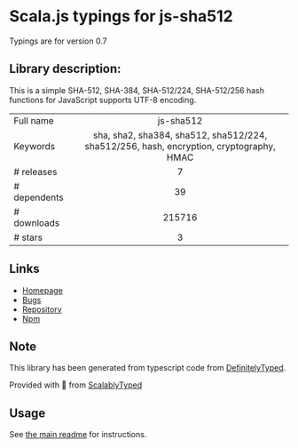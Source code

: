 
# Scala.js typings for js-sha512

Typings are for version 0.7

## Library description:
This is a simple SHA-512, SHA-384, SHA-512/224, SHA-512/256 hash functions for JavaScript supports UTF-8 encoding.

|                    |                 |
| ------------------ | :-------------: |
| Full name          | js-sha512 |
| Keywords           | sha, sha2, sha384, sha512, sha512/224, sha512/256, hash, encryption, cryptography, HMAC |
| # releases         | 7 |
| # dependents       | 39 |
| # downloads        | 215716 |
| # stars            | 3 |

## Links
- [Homepage](https://github.com/emn178/js-sha512)
- [Bugs](https://github.com/emn178/js-sha512/issues)
- [Repository](https://github.com/emn178/js-sha512)
- [Npm](https://www.npmjs.com/package/js-sha512)
    


## Note
This library has been generated from typescript code from [DefinitelyTyped](https://definitelytyped.org).

Provided with :purple_heart: from [ScalablyTyped](https://github.com/oyvindberg/ScalablyTyped)

## Usage
See [the main readme](../../readme.md) for instructions.



